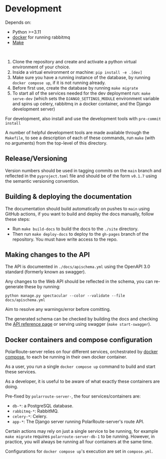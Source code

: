 # Development

Depends on:

* Python >=3.11
* [docker](https://docs.docker.com/get-docker/) for running rabbitmq
* [Make](https://www.gnu.org/software/make/)

<br>

1. Clone the repository and create and activate a python virtual environment of your choice.
1. Inside a virtual environment or machine: `pip install -e .[dev]`
1. Make sure you have a running instance of the database, by running `docker compose up`, if it is not running already.
1. Before first use, create the database by running `make migrate`
1. To start all of the services needed for the dev deployment run: `make serve-dev` (which sets the `DJANGO_SETTINGS_MODULE` environment variable and spins up celery, rabbitmq in a docker container, and the Django development server)

For development, also install and use the development tools with `pre-commit install`

A number of helpful development tools are made available through the `Makefile`, to see a description of each of these commands, run `make` (with no arguments) from the top-level of this directory.

## Release/Versioning

Version numbers should be used in tagging commits on the `main` branch and reflected in the `pyproject.toml` file and should be of the form `v0.1.7` using the semantic versioning convention.

## Building & deploying the documentation

The documentation should build automatically on pushes to `main` using GitHub actions, if you want to build and deploy the docs manually, follow these steps:

* Run `make build-docs` to build the docs to the `./site` directory.
* Then run `make deploy-docs` to deploy to the `gh-pages` branch of the repository. You must have write access to the repo.

## Making changes to the API

The API is documented in `./docs/apischema.yml` using the OpenAPI 3.0 standard (formerly known as swagger).

Any changes to the Web API should be reflected in the schema, you can re-generate these by running:

```shell
python manage.py spectacular --color --validate --file docs/apischema.yml
```

Aim to resolve any warnings/error before comitting.

The generated schema can be checked by building the docs and checking the [API reference page](api.md) or serving using swagger (`make start-swagger`).

## Docker containers and compose configuration
PolarRoute-server relies on four different services, orchestrated by [docker compose](https://docs.docker.com/compose/install/), to each be running in their own docker container.

As a user, you run a single `docker compose up` command to build and start these services.

As a developer, it is useful to be aware of what exactly these containers are doing.

Pre-fixed by `polarroute-server-`, the four services/containers are:
* `db-*`: a PostgreSQL database.
* `rabbitmq-*`: RabbitMQ.
* `celery-*`: Celery.
* `app-*`: The Django server running PolarRoute-server's route API.

Certain actions may rely on just a single service to be running, for example `make migrate` requires `polarroute-server-db-1` to be running. However, in practice, you will always be running all four containers at the same time.

Configurations for `docker compose up`'s execution are set in `compose.yml`.
